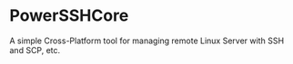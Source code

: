 # PowerSSHCore
A simple Cross-Platform tool for managing remote Linux Server with SSH and SCP, etc.

